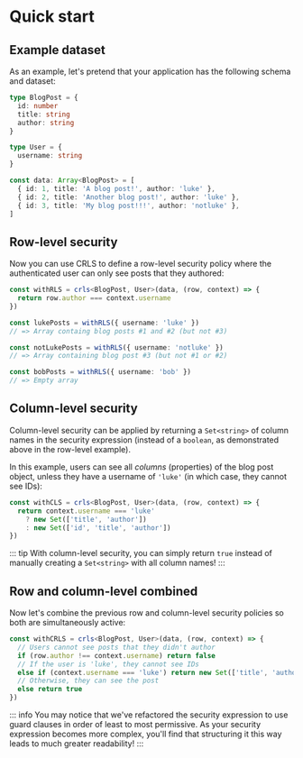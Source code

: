 # Quick start

## Example dataset

As an example, let's pretend that your application has the following schema and dataset:

```ts
type BlogPost = {
  id: number
  title: string
  author: string
}

type User = {
  username: string
}

const data: Array<BlogPost> = [
  { id: 1, title: 'A blog post!', author: 'luke' },
  { id: 2, title: 'Another blog post!', author: 'luke' },
  { id: 3, title: 'My blog post!!!', author: 'notluke' },
]
```

## Row-level security

Now you can use CRLS to define a row-level security policy where the authenticated user can only
see posts that they authored:

```ts
const withRLS = crls<BlogPost, User>(data, (row, context) => {
  return row.author === context.username
})

const lukePosts = withRLS({ username: 'luke' })
// => Array containg blog posts #1 and #2 (but not #3)

const notLukePosts = withRLS({ username: 'notluke' })
// => Array containing blog post #3 (but not #1 or #2)

const bobPosts = withRLS({ username: 'bob' })
// => Empty array
```

## Column-level security

Column-level security can be applied by returning a `Set<string>` of column names in the security
expression (instead of a `boolean`, as demonstrated above in the row-level example).

In this example, users can see all _columns_ (properties) of the blog post object, unless they have
a username of `'luke'` (in which case, they cannot see IDs):

```ts
const withCLS = crls<BlogPost, User>(data, (row, context) => {
  return context.username === 'luke'
    ? new Set(['title', 'author'])
    : new Set(['id', 'title', 'author'])
})
```

::: tip
With column-level security, you can simply return `true` instead of manually creating a `Set<string>`
with all column names!
:::

## Row and column-level combined

Now let's combine the previous row and column-level security policies so both are simultaneously
active:

```ts
const withCRLS = crls<BlogPost, User>(data, (row, context) => {
  // Users cannot see posts that they didn't author
  if (row.author !== context.username) return false
  // If the user is 'luke', they cannot see IDs
  else if (context.username === 'luke') return new Set(['title', 'author'])
  // Otherwise, they can see the post
  else return true
})
```

::: info
You may notice that we've refactored the security expression to use guard clauses in order of least
to most permissive. As your security expression becomes more complex, you'll find that structuring it
this way leads to much greater readability!
:::
